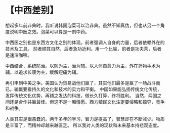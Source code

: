 # 【中西差别】

想起多年前非典时，我听说韩国泡菜可以治非典。虽然不知真伪，但也从另一个角度说明中医之效。泡菜可以算是一剂中药。

中西医之别也是东西方文化之别的体现。前者强调人自身的力量，后者依赖外在的技术及工具。
前者顺其自然，后者急功近利。用一个比喻，前者是功夫茶，后者是速溶咖啡。

中西结合，系统防治。以防为主，治为辅。以人体自愈力为主，外在药物手术为辅。以追求长康为主，缓解短痛为辅。

再引申到中美之争。美国认为贸易战他们赢了，其实他们最多是赢了一场战斗而已。输赢要看持久的文化和技术的实力和平衡。
中国如果能弘扬传统文化传统，发挥传统文化优势，再铺之发达的科技，做长久打算，终将胜利。
当然，两国之间还是合作共赢最佳。但这不是一厢情愿。西方殖民文化注定要侵略和掠夺，竞争和战争。

人类其实是很愚蠢的。两千多年的学习，智力是提高了，智慧却在不断减少。物质是丰富了，而精神却越来越匮乏。
所以我对人类的现状和未来基本持悲观态度。